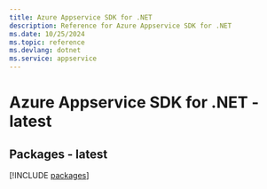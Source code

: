 ```yaml
---
title: Azure Appservice SDK for .NET
description: Reference for Azure Appservice SDK for .NET
ms.date: 10/25/2024
ms.topic: reference
ms.devlang: dotnet
ms.service: appservice
---
```

# Azure Appservice SDK for .NET - latest
## Packages - latest
[!INCLUDE [packages](appservice-index.md)]